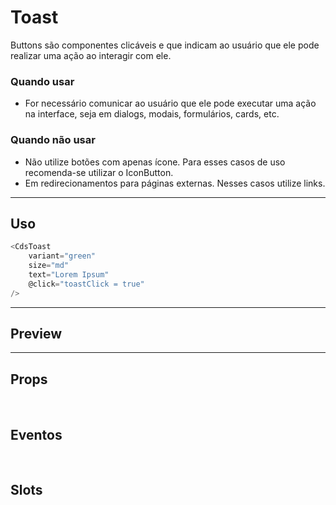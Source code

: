 # Toast

Buttons são componentes clicáveis e que indicam ao usuário que ele pode realizar uma ação ao interagir com ele.

### Quando usar

- For necessário comunicar ao usuário que ele pode executar uma ação na interface,
  seja em dialogs, modais, formulários, cards, etc.

### Quando não usar

- Não utilize botões com apenas ícone. Para esses casos de uso recomenda-se utilizar o IconButton.
- Em redirecionamentos para páginas externas. Nesses casos utilize links.

---

## Uso

```js
<CdsToast
	variant="green"
	size="md"
	text="Lorem Ipsum"
	@click="toastClick = true"
/>
```

---

## Preview

<PreviewBuilder
	:component="CdsToast"
	:events="cdsToastEvents"
/>

---

## Props

<APITable
	name="Toast"
	section="props"
/>
<br />

## Eventos

<APITable
	name="Toast"
	section="events"
/>
<br />

## Slots

<APITable
	name="Toast"
	section="slots"
/>

<script setup>
import CdsToast from '@/components/Toast.vue';

const cdsToastEvents = [
	'toast-click'
];
</script>
